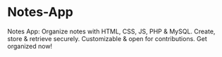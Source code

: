 # Notes-App
 Notes App: Organize notes with HTML, CSS, JS, PHP & MySQL. Create, store & retrieve securely. Customizable & open for contributions. Get organized now!
